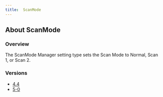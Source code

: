 ```yaml
---
title:  ScanMode
---
```


## About ScanMode

### Overview
The ScanMode Manager setting type sets the Scan Mode to Normal, Scan 1, or Scan 2.

### Versions

* [4.4](4-4)
* [5-0](5-0)
